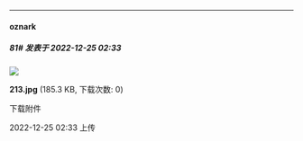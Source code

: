 

*****

####  oznark  
##### 81#       发表于 2022-12-25 02:33

<img src="https://img.saraba1st.com/forum/202212/24/113349ariaii8li2r2izak.jpg" referrerpolicy="no-referrer">

<strong>213.jpg</strong> (185.3 KB, 下载次数: 0)

下载附件

2022-12-25 02:33 上传

